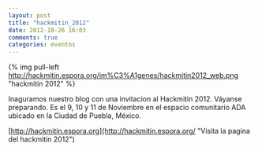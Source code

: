 ```yaml
---
layout: post
title: "hackmitin_2012"
date: 2012-10-26 16:03
comments: true
categories: eventos
---
```

{% img pull-left http://hackmitin.espora.org/im%C3%A1genes/hackmitin2012_web.png "hackmitin 2012" %}

Inaguramos nuestro blog con una invitacion al Hackmitin 2012. Váyanse preparando. Es el 9, 10 y 11 de Noviembre en el espacio comunitario ADA ubicado en la Ciudad de Puebla, México.


[http://hackmitin.espora.org](http://hackmitin.espora.org/ "Visita la pagina del hackmitin 2012")

